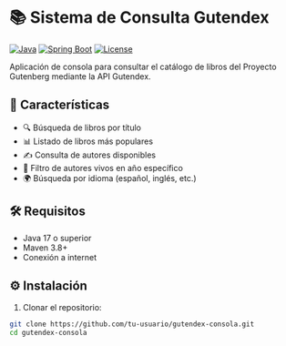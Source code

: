 # 📚 Sistema de Consulta Gutendex

[![Java](https://img.shields.io/badge/Java-17%2B-blue)](https://www.java.com/)
[![Spring Boot](https://img.shields.io/badge/Spring%20Boot-2.7%2B-brightgreen)](https://spring.io/projects/spring-boot)
[![License](https://img.shields.io/badge/License-MIT-yellow)](LICENSE)

Aplicación de consola para consultar el catálogo de libros del Proyecto Gutenberg mediante la API Gutendex.

## 🚀 Características

- 🔍 Búsqueda de libros por título
- 📊 Listado de libros más populares
- ✍️ Consulta de autores disponibles
- 🎂 Filtro de autores vivos en año específico
- 🌍 Búsqueda por idioma (español, inglés, etc.)

## 🛠 Requisitos

- Java 17 o superior
- Maven 3.8+
- Conexión a internet

## ⚙️ Instalación

1. Clonar el repositorio:
```bash
git clone https://github.com/tu-usuario/gutendex-consola.git
cd gutendex-consola
